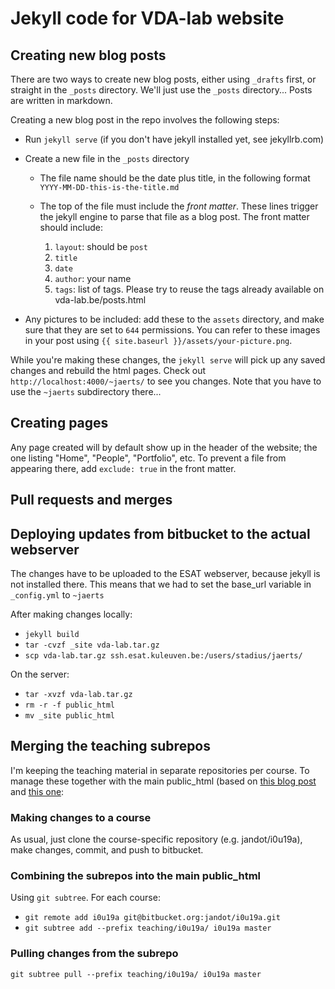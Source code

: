 # Jekyll code for VDA-lab website

## Creating new blog posts

There are two ways to create new blog posts, either using `_drafts` first, or straight in the `_posts` directory. We'll just use the `_posts` directory... Posts are written in markdown.

Creating a new blog post in the repo involves the following steps:

* Run `jekyll serve` (if you don't have jekyll installed yet, see jekyllrb.com)
* Create a new file in the `_posts` directory

  * The file name should be the date plus title, in the following format `YYYY-MM-DD-this-is-the-title.md`
  * The top of the file must include the *front matter*. These lines trigger the jekyll engine to parse that file as a blog post. The front matter should include:

    1. `layout`: should be `post`
    1. `title`
    1. `date`
    1. `author`: your name
    1. `tags`: list of tags. Please try to reuse the tags already available on vda-lab.be/posts.html

* Any pictures to be included: add these to the `assets` directory, and make sure that they are set to `644` permissions. You can refer to these images in your post using `{{ site.baseurl }}/assets/your-picture.png`.

While you're making these changes, the `jekyll serve` will pick up any saved changes and rebuild the html pages. Check out `http://localhost:4000/~jaerts/` to see you changes. Note that you have to use the `~jaerts` subdirectory there...

## Creating pages
Any page created will by default show up in the header of the website; the one listing "Home", "People", "Portfolio", etc. To prevent a file from appearing there, add `exclude: true` in the front matter.

## Pull requests and merges



## Deploying updates from bitbucket to the actual webserver

The changes have to be uploaded to the ESAT webserver, because jekyll is not installed there. This means that we had to set the base_url variable in `_config.yml` to `~jaerts`

After making changes locally:

* `jekyll build`
* `tar -cvzf _site vda-lab.tar.gz`
* `scp vda-lab.tar.gz ssh.esat.kuleuven.be:/users/stadius/jaerts/`

On the server:

* `tar -xvzf vda-lab.tar.gz`
* `rm -r -f public_html`
* `mv _site public_html`

## Merging the teaching subrepos

I'm keeping the teaching material in separate repositories per course. To manage these together with the main public_html (based on [this blog post](https://developer.atlassian.com/blog/2015/05/the-power-of-git-subtree/) and [this one](https://medium.com/@v/git-subtrees-a-tutorial-6ff568381844):

### Making changes to a course

As usual, just clone the course-specific repository (e.g. jandot/i0u19a), make changes, commit, and push to bitbucket.

### Combining the subrepos into the main public_html

Using `git subtree`. For each course:

* `git remote add i0u19a git@bitbucket.org:jandot/i0u19a.git`
* `git subtree add --prefix teaching/i0u19a/ i0u19a master`

### Pulling changes from the subrepo

`git subtree pull --prefix teaching/i0u19a/ i0u19a master`
